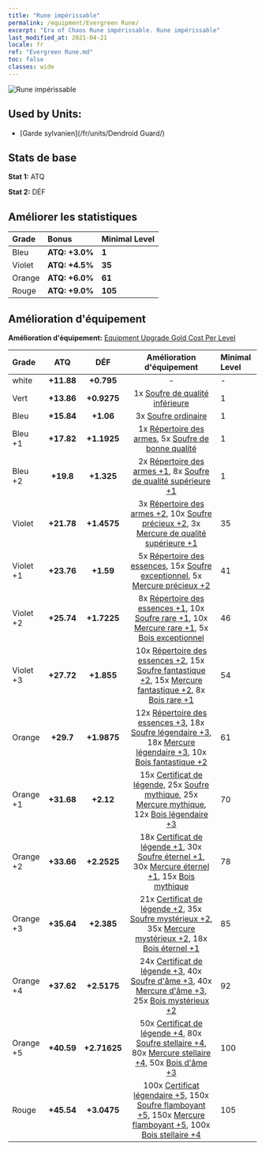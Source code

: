 ```yaml
---
title: "Rune impérissable"
permalink: /equipment/Evergreen Rune/
excerpt: "Era of Chaos Rune impérissable. Rune impérissable"
last_modified_at: 2021-04-21
locale: fr
ref: "Evergreen Rune.md"
toc: false
classes: wide
---
```


  ![Rune impérissable](/images/e/e_2053.png)

## Used by Units:

* [Garde sylvanien](/fr/units/Dendroid Guard/) 


## Stats de base
 **Stat 1:** ATQ

 **Stat 2:** DÉF

## Améliorer les statistiques

  |     Grade    |   Bonus | Minimal Level | 
  |:-------------|:--------|:--------------| 
  | Bleu | **ATQ: +3.0%** | **1** | 
  | Violet | **ATQ: +4.5%** | **35** | 
  | Orange | **ATQ: +6.0%** | **61** | 
  | Rouge | **ATQ: +9.0%** | **105** | 


## Amélioration d'équipement
 **Amélioration d'équipement:** [Equipment Upgrade Gold Cost Per Level](/equipment/EquipmentUpgradeCostPerLevel/) 

  |          Grade      | ATQ | DÉF | Amélioration d'équipement | Minimal Level |
  |:--------------------|:---------:|:---------:|:----------------:|:--------------|
  | white | **+11.88** | **+0.795** | - | - |
  | Vert | **+13.86** | **+0.9275** | 1x [Soufre de qualité inférieure](/fr/Items/mat_3/) | 1 |
  | Bleu | **+15.84** | **+1.06** | 3x [Soufre ordinaire](/fr/Items/mat_9/) | 1 |
  | Bleu +1 | **+17.82** | **+1.1925** | 1x [Répertoire des armes](/fr/Items/mat_18/), 5x [Soufre de bonne qualité](/fr/Items/mat_15/) | 1 |
  | Bleu +2 | **+19.8** | **+1.325** | 2x [Répertoire des armes +1](/fr/Items/mat_25/), 8x [Soufre de qualité supérieure +1](/fr/Items/mat_22/) | 1 |
  | Violet | **+21.78** | **+1.4575** | 3x [Répertoire des armes +2](/fr/Items/mat_32/), 10x [Soufre précieux +2](/fr/Items/mat_29/), 3x [Mercure de qualité supérieure +1](/fr/Items/mat_21/) | 35 |
  | Violet +1 | **+23.76** | **+1.59** | 5x [Répertoire des essences](/fr/Items/mat_39/), 15x [Soufre exceptionnel](/fr/Items/mat_36/), 5x [Mercure précieux +2](/fr/Items/mat_28/) | 41 |
  | Violet +2 | **+25.74** | **+1.7225** | 8x [Répertoire des essences +1](/fr/Items/mat_46/), 10x [Soufre rare +1](/fr/Items/mat_43/), 10x [Mercure rare +1](/fr/Items/mat_42/), 5x [Bois exceptionnel](/fr/Items/mat_34/) | 46 |
  | Violet +3 | **+27.72** | **+1.855** | 10x [Répertoire des essences +2](/fr/Items/mat_53/), 15x [Soufre fantastique +2](/fr/Items/mat_50/), 15x [Mercure fantastique +2](/fr/Items/mat_49/), 8x [Bois rare +1](/fr/Items/mat_41/) | 54 |
  | Orange | **+29.7** | **+1.9875** | 12x [Répertoire des essences +3](/fr/Items/mat_60/), 18x [Soufre légendaire +3](/fr/Items/mat_57/), 18x [Mercure légendaire +3](/fr/Items/mat_56/), 10x [Bois fantastique +2](/fr/Items/mat_48/) | 61 |
  | Orange +1 | **+31.68** | **+2.12** | 15x [Certificat de légende](/fr/Items/mat_67/), 25x [Soufre mythique](/fr/Items/mat_64/), 25x [Mercure mythique](/fr/Items/mat_63/), 12x [Bois légendaire +3](/fr/Items/mat_55/) | 70 |
  | Orange +2 | **+33.66** | **+2.2525** | 18x [Certificat de légende +1](/fr/Items/mat_74/), 30x [Soufre éternel +1](/fr/Items/mat_71/), 30x [Mercure éternel +1](/fr/Items/mat_70/), 15x [Bois mythique](/fr/Items/mat_62/) | 78 |
  | Orange +3 | **+35.64** | **+2.385** | 21x [Certificat de légende +2](/fr/Items/mat_81/), 35x [Soufre mystérieux +2](/fr/Items/mat_78/), 35x [Mercure mystérieux +2](/fr/Items/mat_77/), 18x [Bois éternel +1](/fr/Items/mat_69/) | 85 |
  | Orange +4 | **+37.62** | **+2.5175** | 24x [Certificat de légende +3](/fr/Items/mat_88/), 40x [Soufre d'âme +3](/fr/Items/mat_85/), 40x [Mercure d'âme +3](/fr/Items/mat_84/), 25x [Bois mystérieux +2](/fr/Items/mat_76/) | 92 |
  | Orange +5 | **+40.59** | **+2.71625** | 50x [Certificat de légende +4](/fr/Items/mat_95/), 80x [Soufre stellaire +4](/fr/Items/mat_92/), 80x [Mercure stellaire +4](/fr/Items/mat_91/), 50x [Bois d'âme +3](/fr/Items/mat_83/) | 100 |
  | Rouge | **+45.54** | **+3.0475** | 100x [Certificat légendaire +5](/fr/Items/mat_102/), 150x [Soufre flamboyant +5](/fr/Items/mat_99/), 150x [Mercure flamboyant +5](/fr/Items/mat_98/), 100x [Bois stellaire +4](/fr/Items/mat_90/) | 105 |

